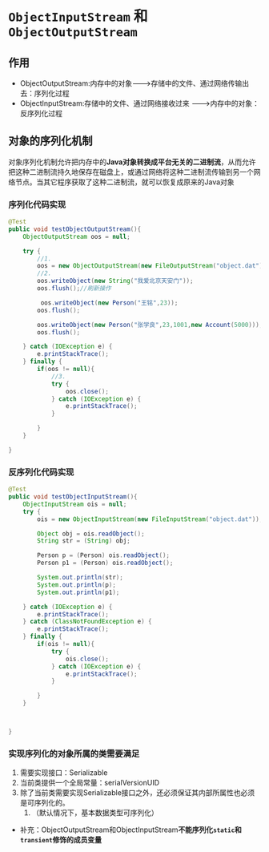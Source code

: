 # `ObjectInputStream` 和 `ObjectOutputStream`
## 作用
* ObjectOutputStream:内存中的对象--->存储中的文件、通过网络传输出去：序列化过程
* ObjectInputStream:存储中的文件、通过网络接收过来 --->内存中的对象：反序列化过程
## 对象的序列化机制
对象序列化机制允许把内存中的**Java对象转换成平台无关的二进制流**，从而允许把这种二进制流持久地保存在磁盘上，或通过网络将这种二进制流传输到另一个网络节点。当其它程序获取了这种二进制流，就可以恢复成原来的Java对象
### 序列化代码实现
```java
@Test
public void testObjectOutputStream(){
    ObjectOutputStream oos = null;

    try {
        //1.
        oos = new ObjectOutputStream(new FileOutputStream("object.dat"));
        //2.
        oos.writeObject(new String("我爱北京天安门"));
        oos.flush();//刷新操作

         oos.writeObject(new Person("王铭",23));
        oos.flush();

        oos.writeObject(new Person("张学良",23,1001,new Account(5000)));
        oos.flush();

    } catch (IOException e) {
        e.printStackTrace();
    } finally {
        if(oos != null){
            //3.
            try {
                oos.close();
            } catch (IOException e) {
                e.printStackTrace();
            }

        }
    }

}
```
### 反序列化代码实现
```java
@Test
public void testObjectInputStream(){
    ObjectInputStream ois = null;
    try {
        ois = new ObjectInputStream(new FileInputStream("object.dat"));

        Object obj = ois.readObject();
        String str = (String) obj;

        Person p = (Person) ois.readObject();
        Person p1 = (Person) ois.readObject();

        System.out.println(str);
        System.out.println(p);
        System.out.println(p1);

    } catch (IOException e) {
        e.printStackTrace();
    } catch (ClassNotFoundException e) {
        e.printStackTrace();
    } finally {
        if(ois != null){
            try {
                ois.close();
            } catch (IOException e) {
                e.printStackTrace();
            }

        }
    }



}
```
### 实现序列化的对象所属的类需要满足

1. 需要实现接口：Serializable
2. 当前类提供一个全局常量：serialVersionUID
3. 除了当前类需要实现Serializable接口之外，还必须保证其内部所属性也必须是可序列化的。
   1. （默认情况下，基本数据类型可序列化）
- 补充：ObjectOutputStream和ObjectInputStream**不能序列化`static`和`transient`修饰的成员变量**
